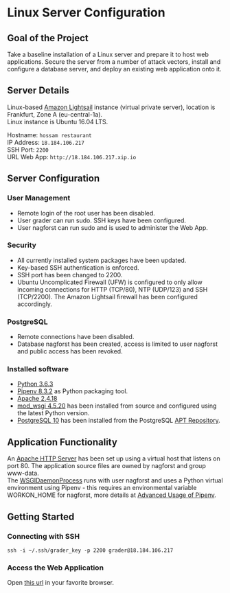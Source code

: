 # Linux Server Configuration

## Goal of the Project
Take a baseline installation of a Linux server and prepare it to host web applications. Secure the server from a number of attack vectors, install and configure a database server, and deploy an existing web application onto it.

## Server Details
Linux-based [Amazon Lightsail](https://amazonlightsail.com/) instance (virtual private server), location is Frankfurt, Zone A (eu-central-1a).  
Linux instance is Ubuntu 16.04 LTS.  

Hostname: `hossam restaurant`  
IP Address: `18.184.106.217`   
SSH Port: `2200`  
URL Web App: `http://18.184.106.217.xip.io`

## Server Configuration
### User Management
* Remote login of the root user has been disabled.
* User grader can run sudo. SSH keys have been configured.
* User nagforst can run sudo and is used to administer the Web App.

### Security
* All currently installed system packages have been updated.
* Key-based SSH authentication is enforced.
* SSH port has been changed to 2200.
* Ubuntu Uncomplicated Firewall (UFW) is configured to only allow incoming connections for HTTP (TCP/80), NTP (UDP/123) and SSH (TCP/2200). The Amazon Lightsail firewall has been configured accordingly.

### PostgreSQL
* Remote connections have been disabled.
* Database nagforst has been created, access is limited to user nagforst and public access has been revoked.

### Installed software
* [Python 3.6.3](https://www.python.org/downloads/release/python-363/)
* [Pipenv 8.3.2](https://docs.pipenv.org) as Python packaging tool.
* [Apache 2.4.18](https://httpd.apache.org/)
* [mod_wsgi 4.5.20](https://modwsgi.readthedocs.io/en/develop/) has been installed from source and configured using the latest Python version.
* [PostgreSQL 10](https://www.postgresql.org) has been installed from the PostgreSQL [APT Repository](https://wiki.postgresql.org/wiki/Apt).

## Application Functionality
An [Apache HTTP Server](https://httpd.apache.org/docs/2.4/vhosts/) has been set up using a virtual host that listens on port 80. The application source files are owned by nagforst and group www-data.  
The [WSGIDaemonProcess](http://modwsgi.readthedocs.io/en/develop/configuration-directives/WSGIDaemonProcess.html) runs with user nagforst and uses a Python virtual environment using Pipenv - this requires an environmental variable WORKON_HOME for nagforst, more details at [Advanced Usage of Pipenv](https://docs.pipenv.org/advanced.html).

## Getting Started
### Connecting with SSH
`ssh -i ~/.ssh/grader_key -p 2200 grader@18.184.106.217`  

### Access the Web Application
Open [this url](http://18.184.106.217.xip.io) in your favorite browser.

